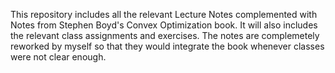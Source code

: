 This repository includes all the relevant Lecture Notes complemented with Notes from Stephen Boyd's Convex Optimization book. It will also includes the relevant class assignments and exercises. The notes are complemetely reworked by myself so that they would integrate the book whenever classes were not clear enough.
